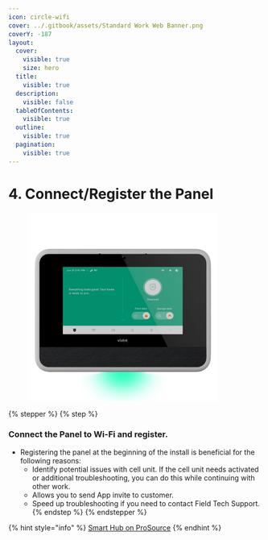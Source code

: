 ```yaml
---
icon: circle-wifi
cover: ../.gitbook/assets/Standard Work Web Banner.png
coverY: -187
layout:
  cover:
    visible: true
    size: hero
  title:
    visible: true
  description:
    visible: false
  tableOfContents:
    visible: true
  outline:
    visible: true
  pagination:
    visible: true
---
```


# 4. Connect/Register the Panel

<div align="left"><figure><img src="../.gitbook/assets/web_use-SmartHub-Ready.jpg" alt="" width="375"><figcaption></figcaption></figure></div>

{% stepper %}
{% step %}
### Connect the Panel to Wi-Fi and register.

* Registering the panel at the beginning of the install is beneficial for the following reasons:
  * Identify potential issues with cell unit. If the cell unit needs activated or additional troubleshooting, you can do this while continuing with other work.
  * Allows you to send App invite to customer.
  * Speed up troubleshooting if you need to contact Field Tech Support.
{% endstep %}
{% endstepper %}

{% hint style="info" %}
[Smart Hub on ProSource](https://prosource.vivint.com/sop-smart-hub/)
{% endhint %}

